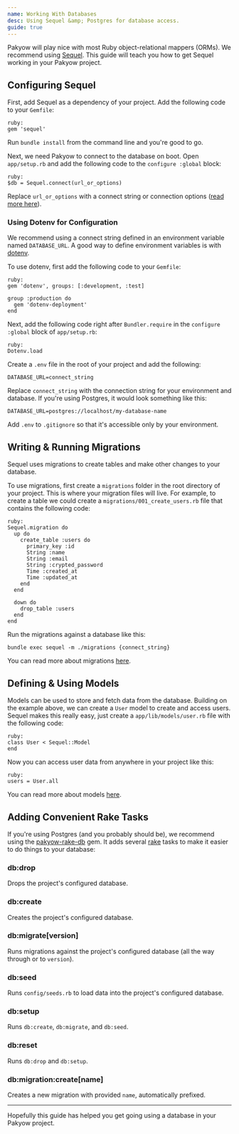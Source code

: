 ```yaml
---
name: Working With Databases
desc: Using Sequel &amp; Postgres for database access.
guide: true
---
```


Pakyow will play nice with most Ruby object-relational mappers (ORMs). We recommend using [Sequel](https://github.com/jeremyevans/sequel). This guide will teach you how to get Sequel working in your Pakyow project.

## Configuring Sequel

First, add Sequel as a dependency of your project. Add the following code to your `Gemfile`:

    ruby:
    gem 'sequel'

Run `bundle install` from the command line and you're good to go.

Next, we need Pakyow to connect to the database on boot. Open `app/setup.rb` and add the following code to the `configure :global` block:

    ruby:
    $db = Sequel.connect(url_or_options)

Replace `url_or_options` with a connect string or connection options ([read more here](http://sequel.jeremyevans.net/rdoc/files/doc/opening_databases_rdoc.html)).

### Using Dotenv for Configuration

We recommend using a connect string defined in an environment variable named `DATABASE_URL`. A good way to define environment variables is with [dotenv](https://github.com/bkeepers/dotenv).

To use dotenv, first add the following code to your `Gemfile`:

    ruby:
    gem 'dotenv', groups: [:development, :test]

    group :production do
      gem 'dotenv-deployment'
    end

Next, add the following code right after `Bundler.require` in the `configure :global` block of `app/setup.rb`:

    ruby:
    Dotenv.load

Create a `.env` file in the root of your project and add the following:

    DATABASE_URL=connect_string

Replace `connect_string` with the connection string for your environment and database. If you're using Postgres, it would look something like this:

    DATABASE_URL=postgres://localhost/my-database-name

Add `.env` to `.gitignore` so that it's accessible only by your environment.

## Writing &amp; Running Migrations

Sequel uses migrations to create tables and make other changes to your database.

To use migrations, first create a `migrations` folder in the root directory of your project. This is where your migration files will live. For example, to create a table we could create a `migrations/001_create_users.rb` file that contains the following code:

    ruby:
    Sequel.migration do
      up do
        create_table :users do
          primary_key :id
          String :name
          String :email
          String :crypted_password
          Time :created_at
          Time :updated_at
        end
      end

      down do
        drop_table :users
      end
    end

Run the migrations against a database like this:

    bundle exec sequel -m ./migrations {connect_string}

You can read more about migrations [here](http://sequel.jeremyevans.net/rdoc/files/doc/migration_rdoc.html).

## Defining &amp; Using Models

Models can be used to store and fetch data from the database. Building on the example above, we can create a `User` model to create and access users. Sequel makes this really easy, just create a `app/lib/models/user.rb` file with the following code:

    ruby:
    class User < Sequel::Model
    end

Now you can access user data from anywhere in your project like this:

    ruby:
    users = User.all

You can read more about models [here](http://sequel.jeremyevans.net/rdoc/files/README_rdoc.html#label-Sequel+Models).

## Adding Convenient Rake Tasks

If you're using Postgres (and you probably should be), we recommend using the [pakyow-rake-db](https://github.com/bryanp/pakyow-rake-db) gem. It adds several [rake](https://github.com/ruby/rake) tasks to make it easier to do things to your database:

### db:drop

Drops the project's configured database.

### db:create

Creates the project's configured database.

### db:migrate[version]

Runs migrations against the project's configured database (all the way through or to `version`).

### db:seed

Runs `config/seeds.rb` to load data into the project's configured database.

### db:setup

Runs `db:create`, `db:migrate`, and `db:seed`.

### db:reset

Runs `db:drop` and `db:setup`.

### db:migration:create[name]

Creates a new migration with provided `name`, automatically prefixed.

---

Hopefully this guide has helped you get going using a database in your Pakyow project.
